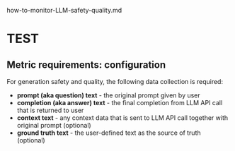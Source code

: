 how-to-monitor-LLM-safety-quality.md

# TEST

## Metric requirements: configuration
For generation safety and quality, the following data collection is required:

* **prompt (aka question) text** - the original prompt given by user
* **completion (aka answer) text** - the final completion from LLM API call that is returned to user
* **context text** - any context data that is sent to LLM API call together with original prompt (optional)
* **ground truth text** - the user-defined text as the source of truth (optional)